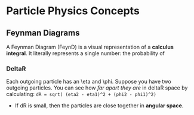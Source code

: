 # Particle Physics Concepts

## Feynman Diagrams

A Feynman Diagram (FeynD) is a visual representation of a **calculus integral**.
It literally represents a single number: 
the probability of 

### DeltaR

Each outgoing particle has an \eta and \phi. Suppose you have two outgoing particles. You can see how *far apart they are* in deltaR space by calculating: `dR = sqrt( (eta2 - eta1)^2 + (phi2 - phi1)^2)`

- If dR is small, then the particles are close together in **angular space**. 